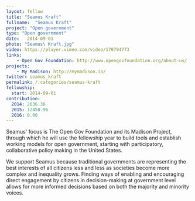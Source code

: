 ```yaml
---
layout: fellow 
title: "Seamus Kraft"
fullname:  "Seamus Kraft"
project: "Open government"
type: "Open government"
date:   2014-09-01
photo: "Seamus\ Kraft.jpg"
video: https://player.vimeo.com/video/170794773
links: 
    - Open Gov Foundation: http://www.opengovfoundation.org/about-us/
projects:
    - My Madison: http://mymadison.io/
twitter: seamus_kraft
permalink: /:categories/seamus-kraft
fellowship:
  start: 2014-09-01
contribution:
  2014: 2636.36
  2015: 12450.96
  2016: 0.00
---
```


Seamus' focus is The Open Gov Foundation and its Madison Project, through which he will use the fellowship year to build tools and establish working models for open government, starting with participatory, collaborative policy making in the United States.

We support Seamus because traditional governments are representing the best interests of all citizens less and less as societies become more complex and inequality grows. Finding ways of enabling and encouraging direct engagement by citizens in decision-making at government level allows for more informed decisions based on both the majority and minority voices.

